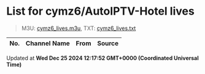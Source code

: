 # List for **cymz6/AutoIPTV-Hotel lives**

> M3U: [cymz6_lives.m3u](/cymz6_lives.m3u), TXT: [cymz6_lives.txt](/txt/cymz6_lives.txt)

| No. | Channel Name | From | Source |
| --- | ------------ | ---- | ------ |


Updated at **Wed Dec 25 2024 12:17:52 GMT+0000 (Coordinated Universal Time)**
